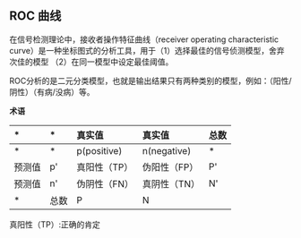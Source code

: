 ## ROC 曲线
在信号检测理论中，接收者操作特征曲线（receiver operating characteristic curve）是一种坐标图式的分析工具，用于（1）选择最佳的信号侦测模型，舍弃次佳的模型
（2）在同一模型中设定最佳阈值。

ROC分析的是二元分类模型，也就是输出结果只有两种类别的模型，例如：（阳性/阴性）（有病/没病）等。

**术语**

| * | * | 真实值 | 真实值 | 总数 |
| :--- | :--- | :--- | :--- | :--- | 
| * | * | p(positive) | n(negative) | * |
| 预测值 | p' | 真阳性（TP） | 伪阳性（FP） | P' |
| 预测值 | n' | 伪阴性（FN） | 真阴性（TN） | N' |
| * | 总数 | P | N | 

真阳性（TP）:正确的肯定

